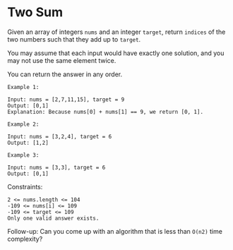 # Two Sum

Given an array of integers `nums` and an integer `target`, return `indices` of the two numbers such that they add up to `target`.

You may assume that each input would have exactly one solution, and you may not use the same element twice.

You can return the answer in any order.

```
Example 1:

Input: nums = [2,7,11,15], target = 9
Output: [0,1]
Explanation: Because nums[0] + nums[1] == 9, we return [0, 1].
```

```
Example 2:

Input: nums = [3,2,4], target = 6
Output: [1,2]
```

```
Example 3:

Input: nums = [3,3], target = 6
Output: [0,1]
```

Constraints:

```
2 <= nums.length <= 104
-109 <= nums[i] <= 109
-109 <= target <= 109
Only one valid answer exists.
```

Follow-up: Can you come up with an algorithm that is less than `O(n2)` time complexity?
